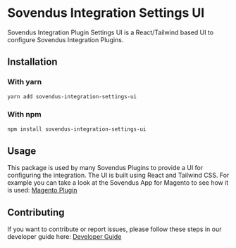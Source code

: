 # Sovendus Integration Settings UI

Sovendus Integration Plugin Settings UI is a React/Tailwind based UI to configure Sovendus Integration Plugins.

## Installation

### With yarn

```bash
yarn add sovendus-integration-settings-ui
```

### With npm

```bash
npm install sovendus-integration-settings-ui
```

## Usage

This package is used by many Sovendus Plugins to provide a UI for configuring the integration. The UI is built using React and Tailwind CSS.
For example you can take a look at the Sovendus App for Magento to see how it is used: [Magento Plugin](https://github.com/Sovendus-GmbH/Sovendus-Magento-Voucher-Network-and-Checkout-Benefits-Plugin/blob/main/SovendusApp/admin-frontend/frontend_react_loader.ts)

## Contributing

If you want to contribute or report issues, please follow these steps in our developer guide here: [Developer Guide](./readme-dev.md)
